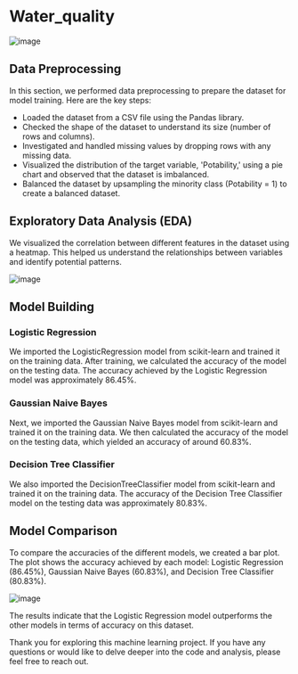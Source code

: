 # Water_quality

![image](https://github.com/AkshayRamakrishnann/Water_quality/assets/111365771/76052995-d974-491a-b359-1fa1487620ea)


## Data Preprocessing

In this section, we performed data preprocessing to prepare the dataset for model training. Here are the key steps:

- Loaded the dataset from a CSV file using the Pandas library.
- Checked the shape of the dataset to understand its size (number of rows and columns).
- Investigated and handled missing values by dropping rows with any missing data.
- Visualized the distribution of the target variable, 'Potability,' using a pie chart and observed that the dataset is imbalanced.
- Balanced the dataset by upsampling the minority class (Potability = 1) to create a balanced dataset.

## Exploratory Data Analysis (EDA)

We visualized the correlation between different features in the dataset using a heatmap. This helped us understand the relationships between variables and identify potential patterns.

![image](https://github.com/AkshayRamakrishnann/Water_quality/assets/111365771/5ceffb20-d36a-46f2-b110-ae86307d3622)


## Model Building

### Logistic Regression

We imported the LogisticRegression model from scikit-learn and trained it on the training data. After training, we calculated the accuracy of the model on the testing data. The accuracy achieved by the Logistic Regression model was approximately 86.45%.

### Gaussian Naive Bayes

Next, we imported the Gaussian Naive Bayes model from scikit-learn and trained it on the training data. We then calculated the accuracy of the model on the testing data, which yielded an accuracy of around 60.83%.

### Decision Tree Classifier

We also imported the DecisionTreeClassifier model from scikit-learn and trained it on the training data. The accuracy of the Decision Tree Classifier model on the testing data was approximately 80.83%.

## Model Comparison

To compare the accuracies of the different models, we created a bar plot. The plot shows the accuracy achieved by each model: Logistic Regression (86.45%), Gaussian Naive Bayes (60.83%), and Decision Tree Classifier (80.83%).

![image](https://github.com/AkshayRamakrishnann/Water_quality/assets/111365771/2e919722-737c-4317-9a3a-546f9055a4f4)


The results indicate that the Logistic Regression model outperforms the other models in terms of accuracy on this dataset.

Thank you for exploring this machine learning project. If you have any questions or would like to delve deeper into the code and analysis, please feel free to reach out.


